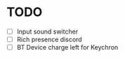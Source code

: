 # TODO

- [ ] Input sound switcher
- [ ] Rich presence discord
- [ ] BT Device charge left for Keychron
